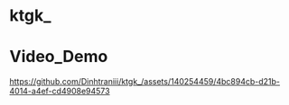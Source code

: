 # ktgk_
# Video_Demo

https://github.com/Dinhtraniii/ktgk_/assets/140254459/4bc894cb-d21b-4014-a4ef-cd4908e94573

